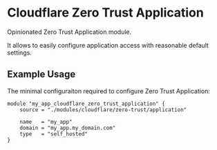 # Cloudflare Zero Trust Application

Opinionated Zero Trust Application module.

It allows to easily configure application access with reasonable default settings.

## Example Usage

The minimal configuraiton required to configure Zero Trust Application:

```
module "my_app_cloudflare_zero_trust_application" {
    source = "./modules/cloudflare/zero-trust/application"

    name   = "my_app"
    domain = "my_app.my_domain.com"
    type   = "self_hosted"
}
```